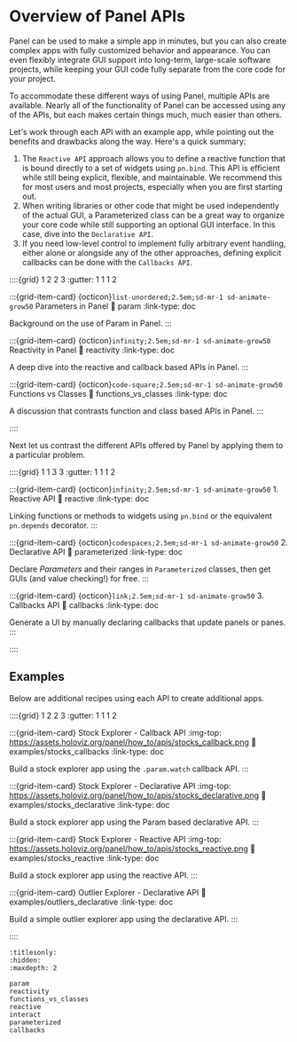 # Overview of Panel APIs

Panel can be used to make a simple app in minutes, but you can also create complex apps with fully customized behavior and appearance. You can even flexibly integrate GUI support into long-term, large-scale software projects, while keeping your GUI code fully separate from the core code for your project.

To accommodate these different ways of using Panel, multiple APIs are available. Nearly all of the functionality of Panel can be accessed using any of the APIs, but each makes certain things much, much easier than others.

Let's work through each API with an example app, while pointing out the benefits and drawbacks along the way. Here's a quick summary:
1. The ``Reactive API`` approach allows you to define a reactive function that is bound directly to a set of widgets using `pn.bind`. This API is efficient while still being explicit, flexible, and maintainable. We recommend this for most users and most projects, especially when you are first starting out.
2.  When writing libraries or other code that might be used independently of the actual GUI, a Parameterized class can be a great way to organize your core code while still supporting an optional GUI interface. In this case, dive into the ``Declarative API``.
3. If you need low-level control to implement fully arbitrary event handling, either alone or alongside any of the other approaches, defining explicit callbacks can be done with the ``Callbacks API``.

::::{grid} 1 2 2 3
:gutter: 1 1 1 2

:::{grid-item-card} {octicon}`list-unordered;2.5em;sd-mr-1 sd-animate-grow50` Parameters in Panel
:link: param
:link-type: doc

Background on the use of Param in Panel.
:::

:::{grid-item-card} {octicon}`infinity;2.5em;sd-mr-1 sd-animate-grow50` Reactivity in Panel
:link: reactivity
:link-type: doc

A deep dive into the reactive and callback based APIs in Panel.
:::

:::{grid-item-card} {octicon}`code-square;2.5em;sd-mr-1 sd-animate-grow50` Functions vs Classes
:link: functions_vs_classes
:link-type: doc

A discussion that contrasts function and class based APIs in Panel.
:::

::::

Next let us contrast the different APIs offered by Panel by applying them to a particular problem.

::::{grid} 1 1 3 3
:gutter: 1 1 1 2

:::{grid-item-card} {octicon}`infinity;2.5em;sd-mr-1 sd-animate-grow50` 1. Reactive API
:link: reactive
:link-type: doc

Linking functions or methods to widgets using `pn.bind` or the equivalent `pn.depends` decorator.
:::

:::{grid-item-card} {octicon}`codespaces;2.5em;sd-mr-1 sd-animate-grow50` 2. Declarative API
:link: parameterized
:link-type: doc

Declare *Parameters* and their ranges in `Parameterized` classes, then get GUIs (and value checking!) for free.
:::

:::{grid-item-card} {octicon}`link;2.5em;sd-mr-1 sd-animate-grow50` 3. Callbacks API
:link: callbacks
:link-type: doc

Generate a UI by manually declaring callbacks that update panels or panes.
:::

::::

## Examples

Below are additional recipes using each API to create additional apps.

::::{grid} 1 2 2 3
:gutter: 1 1 1 2

:::{grid-item-card} Stock Explorer - Callback API
:img-top: https://assets.holoviz.org/panel/how_to/apis/stocks_callback.png
:link: examples/stocks_callbacks
:link-type: doc

Build a stock explorer app using the `.param.watch` callback API.
:::

:::{grid-item-card} Stock Explorer - Declarative API
:img-top: https://assets.holoviz.org/panel/how_to/apis/stocks_declarative.png
:link: examples/stocks_declarative
:link-type: doc

Build a stock explorer app using the Param based declarative API.
:::

:::{grid-item-card} Stock Explorer - Reactive API
:img-top: https://assets.holoviz.org/panel/how_to/apis/stocks_reactive.png
:link: examples/stocks_reactive
:link-type: doc

Build a stock explorer app using the reactive API.
:::

:::{grid-item-card} Outlier Explorer - Declarative API
:link: examples/outliers_declarative
:link-type: doc

Build a simple outlier explorer app using the declarative API.
:::

::::

```{toctree}
:titlesonly:
:hidden:
:maxdepth: 2

param
reactivity
functions_vs_classes
reactive
interact
parameterized
callbacks
```
